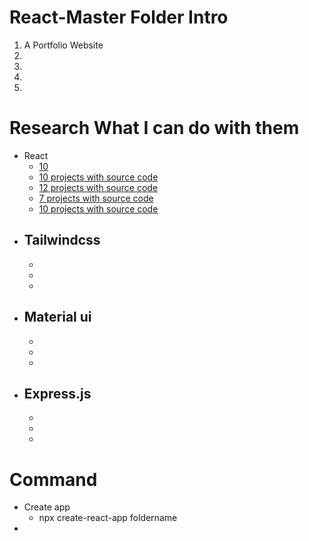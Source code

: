 # React-Master Folder Intro
1. A Portfolio Website
1. 
1. 
1. 
1. 

# Research What I can do with them
- React
    - [10](https://reactjs.org/community/examples.html)
    - [10 projects with source code](https://www.techgeekbuzz.com/blog/react-projects-with-source-code/)
    - [12 projects with source code](https://blog.udemy.com/react-projects/)
    - [7 projects with source code](https://www.crio.do/projects/category/react-projects/)
    - [10 projects with source code](https://www.interviewbit.com/blog/react-projects/)
- Tailwindcss
    - 
    - 
    - 
    - 
- Material ui
    - 
    - 
    - 
    - 
- Express.js
    - 
    - 
    - 
    - 

# Command
- Create app
    - npx create-react-app foldername
- 


